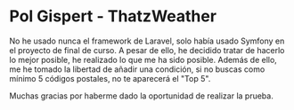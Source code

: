 
# Pol Gispert - ThatzWeather

No he usado nunca el framework de Laravel, solo había usado Symfony en el proyecto de final de curso. A pesar de ello, he decidido tratar de hacerlo lo mejor posible, he realizado lo que me ha sido posible. Además de ello, me he tomado la libertad de añadir una condición, si no buscas como mínimo 5 códigos postales, no te aparecerá el "Top 5".


Muchas gracias por haberme dado la oportunidad de realizar la prueba.
